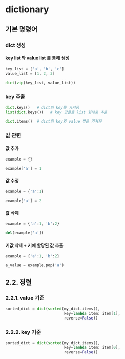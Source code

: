 # dictionary

## 기본 명령어

### dict 생성

#### key list 와 value list 를 통해 생성

```python
key_list = ['a', 'b', 'c']
value_list = [1, 2, 3]

dict(zip(key_list, value_list))
```

### key 추출

```python
dict.keys()	  # dict의 key를 가져옴
list(dict.keys())	# key 값들을 list 형태로 추출
```

```python
dict.items()  # dict의 key와 value 쌍을 가져옴
```

### 값 관련

#### 값 추가

```python
example = {}

example['a'] = 1
```

#### 값 수정

```python
example = {'a':1}

example['a'] = 2
```

#### 값 삭제

```python
example = {'a':1, 'b':2}

del(example['a'])
```

#### 키값 삭제 + 키에 할당된 값 추출

```python
example = {'a':1, 'b':2}

a_value = example.pop('a')
```

## 2.2. 정렬

### 2.2.1. value 기준

```python
sorted_dict = dict(sorted(my_dict.items(), 
                          key=lambda item: item[1],
                          reverse=False))
```

### 2.2.2. key 기준

```python
sorted_dict = dict(sorted(my_dict.items(), 
                          key=lambda item: item[0],
                          reverse=False))
```



